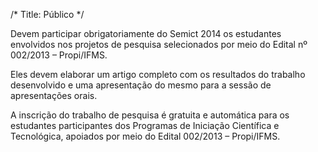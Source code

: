 /*
Title: Público
*/

Devem participar obrigatoriamente do Semict 2014 os estudantes envolvidos nos projetos de pesquisa selecionados por meio do Edital nº 002/2013 – Propi/IFMS.

Eles devem elaborar um artigo completo com os resultados do trabalho desenvolvido e uma apresentação do mesmo para a sessão de apresentações orais.

A inscrição do trabalho de pesquisa é gratuita e automática para os estudantes participantes dos Programas de Iniciação Científica e Tecnológica, apoiados por meio do Edital 002/2013 – Propi/IFMS.




